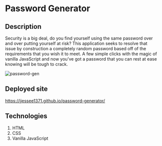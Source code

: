 # Password Generator 

## Description
Security is a big deal, do you find yourself using the same password over and over putting yourself at risk?
This application seeks to resolve that issue by construction a completely random password based off of the
requirements that you wish it to meet. A few simple clicks with the magic of vanilla JavaScript and now
you've got a password that you can rest at ease knowing will be tough to crack. 

![password-gen](https://user-images.githubusercontent.com/66571617/97643085-60bf1f80-1a0c-11eb-8356-7034b1a77a10.PNG)

## Deployed site
https://jjessee1371.github.io/password-generator/

## Technologies
1. HTML
2. CSS
3. Vanilla JavaScript